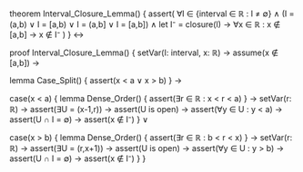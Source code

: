 theorem Interval_Closure_Lemma() {
  assert(
    ∀I ∈ {interval ∈ ℝ : I ≠ ∅} ∧
    (I = (a,b) ∨ I = [a,b) ∨ I = (a,b] ∨ I = [a,b]) ∧
    let I⁻ = closure(I) →
    ∀x ∈ ℝ : x ∉ [a,b] → x ∉ I⁻
  )
} ↔

proof Interval_Closure_Lemma() {
  setVar(I: interval, x: ℝ) →
  assume(x ∉ [a,b]) →
  
  lemma Case_Split() {
    assert(x < a ∨ x > b)
  } →
  
  case(x < a) {
    lemma Dense_Order() {
      assert(∃r ∈ ℝ : x < r < a)
    } →
    setVar(r: ℝ) →
    assert(∃U = (x-1,r)) →
    assert(U is open) →
    assert(∀y ∈ U : y < a) →
    assert(U ∩ I = ∅) →
    assert(x ∉ I⁻)
  } ∨
  
  case(x > b) {
    lemma Dense_Order() {
      assert(∃r ∈ ℝ : b < r < x)
    } →
    setVar(r: ℝ) →
    assert(∃U = (r,x+1)) →
    assert(U is open) →
    assert(∀y ∈ U : y > b) →
    assert(U ∩ I = ∅) →
    assert(x ∉ I⁻)
  }
}